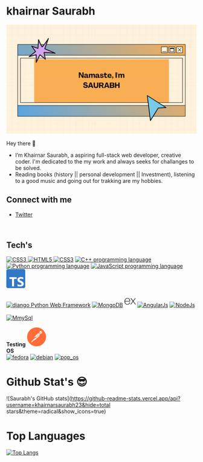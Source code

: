 # khairnar Saurabh

![Saurabh's GitHub Banner](./assets/saurabh.png)

Hey there 👋

- I’m Khairnar Saurabh, a aspiring full-stack web developer, creative coder. I'm dedicated to the my work and always seeks for challanges to be solved. 
- Reading books (history || personal development || Investment), listening to a good music and going out for trakking are my hobbies.


## Connect with me 
- [Twitter](https://twitter.com/aka__sawy)
<br>

## Tech's


<a href='#'>
  <!-- CSS3 logo -->
  <img height="50" alt="CSS3" src="https://upload.wikimedia.org/wikipedia/commons/thumb/d/d5/CSS3_logo_and_wordmark.svg/256px-CSS3_logo_and_wordmark.svg.png">
  <!-- HTML5 logo -->
  <img height="40" alt="HTML5" src="https://upload.wikimedia.org/wikipedia/commons/3/38/HTML5_Badge.svg">
  <!-- bootstrap -->
  <img height="40" alt="CSS3" src="https://upload.wikimedia.org/wikipedia/commons/b/b2/Bootstrap_logo.svg"></a>
<!-- C++ logo -->
<a href="https://devdocs.io/cpp/"><img width="50" alt="C++ programming language" src="https://upload.wikimedia.org/wikipedia/commons/1/18/ISO_C%2B%2B_Logo.svg"></a>
<!-- Python logo -->
<a href="https://docs.python.org"><img width="50" alt="Python programming language" src="https://upload.wikimedia.org/wikipedia/commons/c/c3/Python-logo-notext.svg"></a>
<!-- JS logo -->
<a title="JS" href="https://developer.mozilla.org/en-US/docs/Web/JavaScript"><img width="50" alt="JavaScript programming language" src="https://upload.wikimedia.org/wikipedia/commons/9/99/Unofficial_JavaScript_logo_2.svg"></a>
<!-- Ts logo -->
<a title="TYPESCRIPT" href="https://www.typescriptlang.org/docs/"><img width="50" src="./assets/ts.svg"></a>
<br><br>
<!-- django logo -->
<a title="django" href="http://www.djangoproject.com"><img width="80" alt="django Python Web Framework" src="https://static.djangoproject.com/img/logos/django-logo-positive.svg"></a>
<!-- MongoDB logo -->
<a title="MongoDB" href="https://docs.mongodb.com"><img width="90" alt="MongoDB" src="https://upload.wikimedia.org/wikipedia/commons/9/93/MongoDB_Logo.svg"></a>
<!-- ExpressJs logo -->
<a title="ExpressJs" href="https://expressjs.com/"><img width="30" alt="ExpressJs" src="./assets/ex.svg"></a>
<!-- AngularJs logo -->
<a title="AngularJs" href="https://angular.io/"><img width="30" alt="AngularJs" src="https://upload.wikimedia.org/wikipedia/commons/c/cf/Angular_full_color_logo.svg"></a>
<!-- Nodejs logo -->
<a title="NodeJs" href="https://nodejs.org/"><img width="90" alt="NodeJs" src="https://upload.wikimedia.org/wikipedia/commons/7/7e/Node.js_logo_2015.svg"></a>
<!-- MmySql Logo -->
<br><br>
<a title="MySql" href="https://dev.mysql.com/doc/"><img width="60" alt="MmySql" src="https://www.mysql.com/common/logos/logo-mysql-170x115.png"></a>
<br><br>
<b>Testing</b>
<img width="50" alt="postman" style="display:inline" src="./assets/postman.svg">
<br>
<b>OS</b><br>
<a title="fedora linux 33" href="https://getfedora.org/"><img width="60" alt="fedora" src="https://upload.wikimedia.org/wikipedia/commons/b/bd/Fedora-logo.svg"></a>
<a title="debian linux" href="https://www.debian.org/"><img width="60" alt="debian" src="https://upload.wikimedia.org/wikipedia/commons/6/6c/Faenza-distributor-logo-debian.svg"></a>
<a title="pop os" href="https://pop.system76.com/"><img width="60" alt="pop_os" src="https://upload.wikimedia.org/wikipedia/commons/c/c5/Pop_OS-Logo-nobg.svg"></a>



# Github Stat's :sunglasses:
![Saurabh's GitHub stats](https://github-readme-stats.vercel.app/api?username=khairnarsaurabh23&hide=total stars&theme=radical&show_icons=true)
# Top Languages
[![Top Langs](https://github-readme-stats.vercel.app/api/top-langs/?username=khairnarsaurabh23)](https://github.com/anuraghazra/github-readme-stats)

